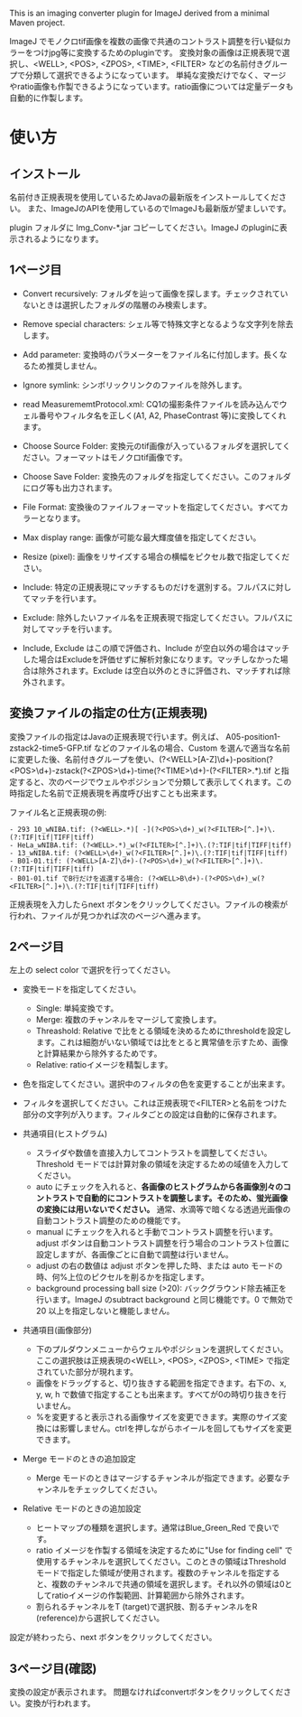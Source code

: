 This is an imaging converter plugin for ImageJ derived from a minimal Maven project.


ImageJ でモノクロtif画像を複数の画像で共通のコントラスト調整を行い疑似カラーをつけjpg等に変換するためのpluginです。
変換対象の画像は正規表現で選択し、\<WELL\>, \<POS\>, \<ZPOS\>, \<TIME\>, \<FILTER\> などの名前付きグループで分類して選択できるようになっています。
単純な変換だけでなく、マージやratio画像も作製できるようになっています。ratio画像については定量データも自動的に作製します。

# 使い方

## インストール
名前付き正規表現を使用しているためJavaの最新版をインストールしてください。
また、ImageJのAPIを使用しているのでImageJも最新版が望ましいです。

plugin フォルダに Img_Conv-*.jar コピーしてください。ImageJ のpluginに表示されるようになります。

## 1ページ目

- Convert recursively: フォルダを辿って画像を探します。チェックされていないときは選択したフォルダの階層のみ検索します。
- Remove special characters: シェル等で特殊文字となるような文字列を除去します。
- Add parameter: 変換時のパラメーターをファイル名に付加します。長くなるため推奨しません。
- Ignore symlink: シンボリックリンクのファイルを除外します。
- read MeasurememtProtocol.xml: CQ1の撮影条件ファイルを読み込んでウェル番号やフィルタ名を正しく(A1, A2, PhaseContrast 等)に変換してくれます。

- Choose Source Folder: 変換元のtif画像が入っているフォルダを選択してください。フォーマットはモノクロtif画像です。
- Choose Save Folder: 変換先のフォルダを指定してください。このフォルダにログ等も出力されます。

- File Format: 変換後のファイルフォーマットを指定してください。すべてカラーとなります。
- Max display range: 画像が可能な最大輝度値を指定してください。
- Resize (pixel): 画像をリサイズする場合の横幅をピクセル数で指定してください。
- Include: 特定の正規表現にマッチするものだけを選別する。フルパスに対してマッチを行います。
- Exclude: 除外したいファイル名を正規表現で指定してください。フルパスに対してマッチを行います。
- Include, Exclude はこの順で評価され、Include が空白以外の場合はマッチした場合はExcludeを評価せずに解析対象になります。マッチしなかった場合は除外されます。Exclude は空白以外のときに評価され、マッチすれば除外されます。

## 変換ファイルの指定の仕方(正規表現)

変換ファイルの指定はJavaの正規表現で行います。例えば、
A05-position1-zstack2-time5-GFP.tif
などのファイル名の場合、Custom を選んで適当な名前に変更した後、名前付きグループを使い、(?\<WELL\>[A-Z]\d+)-position(?\<POS\>\d+)-zstack(?\<ZPOS\>\d+)-time(?\<TIME\>\d+)-(?\<FILTER\>.*)\.tif
と指定すると、次のページでウェルやポジションで分類して表示してくれます。この時指定した名前で正規表現を再度呼び出すことも出来ます。

ファイル名と正規表現の例:
```
- 293 10_wNIBA.tif: (?<WELL>.*)[ -](?<POS>\d+)_w(?<FILTER>[^.]+)\.(?:TIF|tif|TIFF|tiff)
- HeLa_wNIBA.tif: (?<WELL>.*)_w(?<FILTER>[^.]+)\.(?:TIF|tif|TIFF|tiff)
- 13_wNIBA.tif: (?<WELL>\d+)_w(?<FILTER>[^.]+)\.(?:TIF|tif|TIFF|tiff)
- B01-01.tif: (?<WELL>[A-Z]\d+)-(?<POS>\d+)_w(?<FILTER>[^.]+)\.(?:TIF|tif|TIFF|tiff)
- B01-01.tif でB行だけを返還する場合: (?<WELL>B\d+)-(?<POS>\d+)_w(?<FILTER>[^.]+)\.(?:TIF|tif|TIFF|tiff)
```
正規表現を入力したらnext ボタンをクリックしてください。ファイルの検索が行われ、ファイルが見つかれば次のページへ進みます。

## 2ページ目

左上の select color で選択を行ってください。

- 変換モードを指定してください。
  - Single: 単純変換です。
  - Merge: 複数のチャンネルをマージして変換します。
  - Threashold: Relative で比をとる領域を決めるためにthresholdを設定します。これは細胞がいない領域では比をとると異常値を示すため、画像と計算結果から除外するためです。
  - Relative: ratioイメージを精製します。
- 色を指定してください。選択中のフィルタの色を変更することが出来ます。
- フィルタを選択してください。これは正規表現で\<FILTER\>と名前をつけた部分の文字列が入ります。フィルタごとの設定は自動的に保存されます。
  
- 共通項目(ヒストグラム)
  - スライダや数値を直接入力してコントラストを調整してください。Threshold モードでは計算対象の領域を決定するための域値を入力してください。
  - auto にチェックを入れると、**各画像のヒストグラムから各画像別々のコントラストで自動的にコントラストを調整します。そのため、蛍光画像の変換には用いないでください。** 通常、水滴等で暗くなる透過光画像の自動コントラスト調整のための機能です。
  - manual にチェックを入れると手動でコントラスト調整を行います。adjust ボタンは自動コントラスト調整を行う場合のコントラスト位置に設定しますが、各画像ごとに自動で調整は行いません。
  - adjust の右の数値は adjust ボタンを押した時、または auto モードの時、何%上位のピクセルを削るかを指定します。
  - background processing ball size (\>20): バックグラウンド除去補正を行います。ImageJ のsubtract background と同じ機能です。0 で無効で20 以上を指定しないと機能しません。
  
- 共通項目(画像部分)
  - 下のプルダウンメニューからウェルやポジションを選択してください。ここの選択肢は正規表現の\<WELL\>, \<POS\>, \<ZPOS\>, \<TIME\> で指定されていた部分が現れます。
  - 画像をドラッグすると、切り抜きする範囲を指定できます。右下の、x, y, w, h で数値で指定することも出来ます。すべてが0の時切り抜きを行いません。
  - %を変更すると表示される画像サイズを変更できます。実際のサイズ変換には影響しません。ctrlを押しながらホイールを回してもサイズを変更できます。

- Merge モードのときの追加設定
  - Merge モードのときはマージするチャンネルが指定できます。必要なチャンネルをチェックしてください。
 
- Relative モードのときの追加設定
  - ヒートマップの種類を選択します。通常はBlue_Green_Red で良いです。
  - ratio イメージを作製する領域を決定するために"Use for finding cell" で使用するチャンネルを選択してください。このときの領域はThresholdモードで指定した領域が使用されます。複数のチャンネルを指定すると、複数のチャンネルで共通の領域を選択します。それ以外の領域は0としてratioイメージの作製範囲、計算範囲から除外されます。
  - 割られるチャンネルをT (target)で選択肢、割るチャンネルをR (reference)から選択してください。
 
設定が終わったら、next ボタンをクリックしてください。

## 3ページ目(確認)
変換の設定が表示されます。
問題なければconvertボタンをクリックしてください。変換が行われます。
